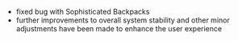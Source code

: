 - fixed bug with Sophisticated Backpacks
- further improvements to overall system stability and other minor adjustments have been made to enhance the user experience
